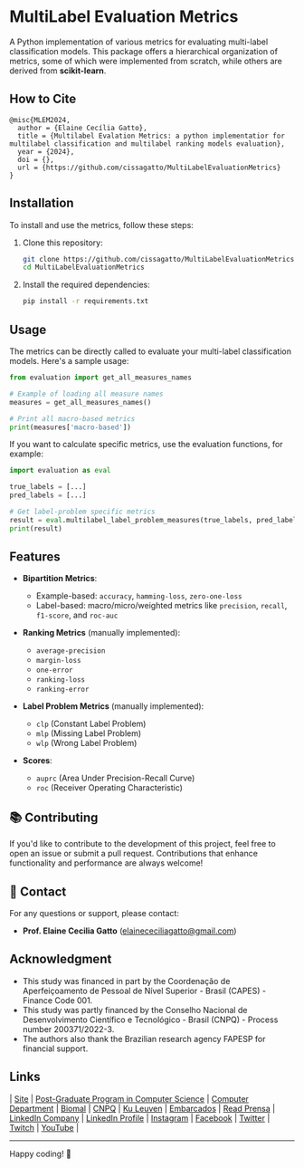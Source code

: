# MultiLabel Evaluation Metrics

A Python implementation of various metrics for evaluating multi-label classification models. This package offers a hierarchical organization of metrics, some of which were implemented from scratch, while others are derived from **scikit-learn**.

## How to Cite

```plaintext
@misc{MLEM2024,
  author = {Elaine Cecília Gatto},
  title = {Multilabel Evalation Metrics: a python implementatior for multilabel classification and multilabel ranking models evaluation},  
  year = {2024},  
  doi = {},
  url = {https://github.com/cissagatto/MultiLabelEvaluationMetrics}
}
```

## Installation

To install and use the metrics, follow these steps:

1. Clone this repository:
   ```bash
   git clone https://github.com/cissagatto/MultiLabelEvaluationMetrics.git
   cd MultiLabelEvaluationMetrics
   ```

2. Install the required dependencies:
   ```bash
   pip install -r requirements.txt
   ```

## Usage

The metrics can be directly called to evaluate your multi-label classification models. Here's a sample usage:

```python
from evaluation import get_all_measures_names

# Example of loading all measure names
measures = get_all_measures_names()

# Print all macro-based metrics
print(measures['macro-based'])
```

If you want to calculate specific metrics, use the evaluation functions, for example:

```python
import evaluation as eval

true_labels = [...]
pred_labels = [...]

# Get label-problem specific metrics
result = eval.multilabel_label_problem_measures(true_labels, pred_labels)
print(result)
```

## Features

- **Bipartition Metrics**:
  - Example-based: `accuracy`, `hamming-loss`, `zero-one-loss`
  - Label-based: macro/micro/weighted metrics like `precision`, `recall`, `f1-score`, and `roc-auc`
  
- **Ranking Metrics** (manually implemented):
  - `average-precision`
  - `margin-loss`
  - `one-error`
  - `ranking-loss`
  - `ranking-error`
  
- **Label Problem Metrics** (manually implemented):
  - `clp` (Constant Label Problem)
  - `mlp` (Missing Label Problem)
  - `wlp` (Wrong Label Problem)

- **Scores**:
  - `auprc` (Area Under Precision-Recall Curve)
  - `roc` (Receiver Operating Characteristic)

## 📚 **Contributing**

If you'd like to contribute to the development of this project, feel free to open an issue or submit a pull request. Contributions that enhance functionality and performance are always welcome!

## 📧 **Contact**

For any questions or support, please contact:
- **Prof. Elaine Cecilia Gatto** (elainececiliagatto@gmail.com)

## Acknowledgment

- This study was financed in part by the Coordenação de Aperfeiçoamento de Pessoal de Nível Superior - Brasil (CAPES) - Finance Code 001.
- This study was partly financed by the Conselho Nacional de Desenvolvimento Científico e Tecnológico - Brasil (CNPQ) - Process number 200371/2022-3.
- The authors also thank the Brazilian research agency FAPESP for financial support.

## Links

| [Site](https://sites.google.com/view/professor-cissa-gatto) | [Post-Graduate Program in Computer Science](http://ppgcc.dc.ufscar.br/pt-br) | [Computer Department](https://site.dc.ufscar.br/) | [Biomal](http://www.biomal.ufscar.br/) | [CNPQ](https://www.gov.br/cnpq/pt-br) | [Ku Leuven](https://kulak.kuleuven.be/) | [Embarcados](https://www.embarcados.com.br/author/cissa/) | [Read Prensa](https://prensa.li/@cissa.gatto/) | [LinkedIn Company](https://www.linkedin.com/company/27241216) | [LinkedIn Profile](https://www.linkedin.com/in/elainececiliagatto/) | [Instagram](https://www.instagram.com/cissagatto) | [Facebook](https://www.facebook.com/cissagatto) | [Twitter](https://twitter.com/cissagatto) | [Twitch](https://www.twitch.tv/cissagatto) | [YouTube](https://www.youtube.com/CissaGatto) |

---

Happy coding! 🚀

